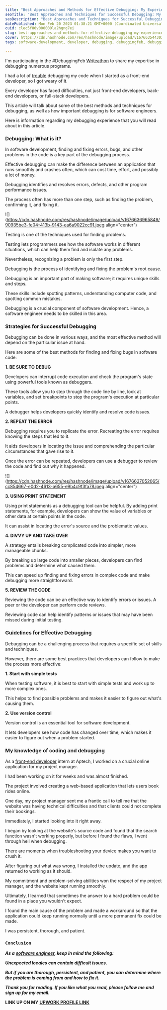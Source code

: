 ```yaml
---
title: "Best Approaches and Methods for Effective Debugging: My Experience Why Debugging Is a Crucial Skill"
seoTitle: "Best Approaches and Techniques for Successful Debugging: My Experience"
seoDescription: "Best Approaches and Techniques for Successful Debugging: My Experience Why Debugging is an Important Skill"
datePublished: Mon Feb 20 2023 01:38:21 GMT+0000 (Coordinated Universal Time)
cuid: clec5f80v000009la2hgng7ei
slug: best-approaches-and-methods-for-effective-debugging-my-experience-why-debugging-is-a-crucial-skill
cover: https://cdn.hashnode.com/res/hashnode/image/upload/v1676635443038/51185b0e-aa6d-4e07-a329-f35b19c99d97.jpeg
tags: software-development, developer, debugging, debuggingfeb, debuggingfeb-writeathon

---
```


I'm participating in the #DebuggingFeb [Writeathon](https://townhall.hashnode.com/debugging-feb-writeathon) to share my expertise in debugging numerous programs.

I had a lot of [trouble](https://www.upwork.com/freelancers/~01988e349515b99aa9?viewMode=1) debugging my code when I started as a front-end developer, so I got weary of it.

Every developer has faced difficulties, not just front-end developers, back-end developers, or full-stack developers.

This article will talk about some of the best methods and techniques for debugging, as well as how important debugging is for software engineers.

Here is information regarding my debugging experience that you will read about in this article.

### Debugging: What is it?

In software development, finding and fixing errors, bugs, and other problems in the code is a key part of the debugging process.

Effective debugging can make the difference between an application that runs smoothly and crashes often, which can cost time, effort, and possibly a lot of money.

Debugging identifies and resolves errors, defects, and other program performance issues.

The process often has more than one step, such as finding the problem, confirming it, and fixing it.

![](https://cdn.hashnode.com/res/hashnode/image/upload/v1676636965849/90935be3-fe04-413b-9143-ea6a9022cc91.jpeg align="center")

Testing is one of the techniques used for finding problems.

Testing lets programmers see how the software works in different situations, which can help them find and isolate any problems.

Nevertheless, recognizing a problem is only the first step.

Debugging is the process of identifying and fixing the problem's root cause.

Debugging is an important part of making software; it requires unique skills and steps.

These skills include spotting patterns, understanding computer code, and spotting common mistakes.

Debugging is a crucial component of software development. Hence, a software engineer needs to be skilled in this area.

### Strategies for Successful Debugging

Debugging can be done in various ways, and the most effective method will depend on the particular issue at hand.

Here are some of the best methods for finding and fixing bugs in software code:

**1\. BE SURE TO DEBUG**

Developers can interrupt code execution and check the program's state using powerful tools known as debuggers.

These tools allow you to step through the code line by line, look at variables, and set breakpoints to stop the program's execution at particular points.

A debugger helps developers quickly identify and resolve code issues.

**2\. REPEAT THE ERROR**

Debugging requires you to replicate the error. Recreating the error requires knowing the steps that led to it.

It aids developers in locating the issue and comprehending the particular circumstances that gave rise to it.

Once the error can be repeated, developers can use a debugger to review the code and find out why it happened.

![](https://cdn.hashnode.com/res/hashnode/image/upload/v1676637052065/cc854667-e0d2-4613-a655-e9b4c9f3fa78.jpeg align="center")

**3\. USING PRINT STATEMENT**

Using print statements as a debugging tool can be helpful. By adding print statements, for example, developers can show the value of variables or other data at certain points in the code.

It can assist in locating the error's source and the problematic values.

**4\. DIVVY UP AND TAKE OVER**

A strategy entails breaking complicated code into simpler, more manageable chunks.

By breaking up large code into smaller pieces, developers can find problems and determine what caused them.

This can speed up finding and fixing errors in complex code and make debugging more straightforward.

**5\. REVIEW THE CODE**

Reviewing the code can be an effective way to identify errors or issues. A peer or the developer can perform code reviews.

Reviewing code can help identify patterns or issues that may have been missed during initial testing.

### Guidelines for Effective Debugging

Debugging can be a challenging process that requires a specific set of skills and techniques.

However, there are some best practices that developers can follow to make the process more effective:

**1\. Start with simple tests**

When testing software, it is best to start with simple tests and work up to more complex ones.

This helps to find possible problems and makes it easier to figure out what's causing them.

**2\. Use version control**

Version control is an essential tool for software development.

It lets developers see how code has changed over time, which makes it easier to figure out when a problem started.

### My knowledge of coding and debugging

As a [front-end developer](https://www.upwork.com/freelancers/~01988e349515b99aa9?viewMode=1) intern at Aptech, I worked on a crucial online application for my project manager.

I had been working on it for weeks and was almost finished.

The project involved creating a web-based application that lets users book rides online.

One day, my project manager sent me a frantic call to tell me that the website was having technical difficulties and that clients could not complete their bookings.

Immediately, I started looking into it right away.

I began by looking at the website's source code and found that the search function wasn't working properly, but before I found the flaws, I went through hell when debugging.

There are moments when troubleshooting your device makes you want to crush it.

After figuring out what was wrong, I installed the update, and the app returned to working as it should.

My commitment and problem-solving abilities won the respect of my project manager, and the website kept running smoothly.

Ultimately, I learned that sometimes the answer to a hard problem could be found in a place you wouldn't expect.

I found the main cause of the problem and made a workaround so that the application could keep running normally until a more permanent fix could be made.

I was persistent, thorough, and patient.

### `Conclusion`

***As a*** [***software engineer***](https://www.upwork.com/freelancers/~01988e349515b99aa9?viewMode=1)***, keep in mind the following:***

***Unexpected locales can contain difficult issues.***

***But if you are thorough, persistent, and patient, you can determine where the problem is coming from and how to fix it.***

***Thank you for reading. If you like what you read, please follow me and sign up for my email.***

**LINK UP ON MY** [**UPWORK PROFILE LINK**](https://www.upwork.com/freelancers/~01988e349515b99aa9)
